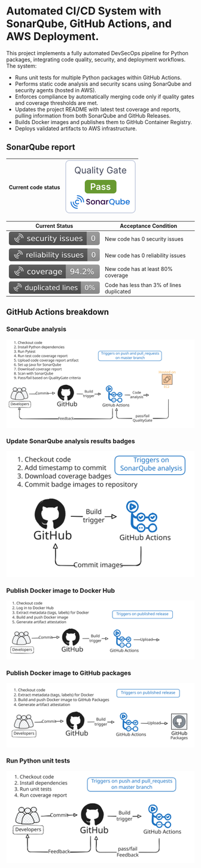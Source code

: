 # Automated CI/CD System with SonarQube, GitHub Actions, and AWS Deployment.

This project implements a fully automated DevSecOps pipeline for Python packages, integrating code quality, security, and deployment workflows. The system:

- Runs unit tests for multiple Python packages within GitHub Actions.
- Performs static code analysis and security scans using SonarQube and security agents (hosted in AWS).
- Enforces compliance by automatically merging code only if quality gates and coverage thresholds are met.
- Updates the project README with latest test coverage and reports, pulling information from both SonarQube and GitHub Releases.
- Builds Docker images and publishes them to GitHub Container Registry.
- Deploys validated artifacts to AWS infrastructure.

## SonarQube report
<div align="center">

|Current code status |[![Quality gate](https://github.com/ewardq/epam_python_task/blob/master/repo_images/sonarqube_badges/quality_gate.svg)](https://github.com/ewardq/epam_python_task/blob/master/repo_images/sonarqube_badges/quality_gate.svg) |
|---	|---	|

|Current Status |Acceptance Condition|   
|---	|---	|
|[![Security Issues](https://github.com/ewardq/epam_python_task/blob/master/repo_images/sonarqube_badges/software_quality_security_issues.svg)](https://github.com/ewardq/epam_python_task/blob/master/repo_images/sonarqube_badges/software_quality_security_issues.svg) |New code has 0 security issues|
|[![Reliability Issues](https://github.com/ewardq/epam_python_task/blob/master/repo_images/sonarqube_badges/software_quality_reliability_issues.svg)](https://github.com/ewardq/epam_python_task/blob/master/repo_images/sonarqube_badges/software_quality_reliability_issues.svg) |New code has 0 reliability issues |
|[![Coverage](https://github.com/ewardq/epam_python_task/blob/master/repo_images/sonarqube_badges/coverage.svg)](https://github.com/ewardq/epam_python_task/blob/master/repo_images/sonarqube_badges/coverage.svg) |New code has at least 80% coverage |
|[![Duplicated Lines (%)](https://github.com/ewardq/epam_python_task/blob/master/repo_images/sonarqube_badges/duplicated_lines_density.svg)](https://github.com/ewardq/epam_python_task/blob/master/repo_images/sonarqube_badges/duplicated_lines_density.svg) |Code has less than 3% of lines duplicated |

</div>

## GitHub Actions breakdown

### SonarQube analysis
<img src="./repo_images/SonarQube.svg">

### Update SonarQube analysis results badges
<img src="./repo_images/Update_SonarQube_badges.svg">

### Publish Docker image to Docker Hub
<img src="./repo_images/DockerHub.svg">

### Publish Docker image to GitHub packages
<img src="./repo_images/GitHub_packages.svg">

### Run Python unit tests
<img src="./repo_images/GitHub_unit_tests.svg">
